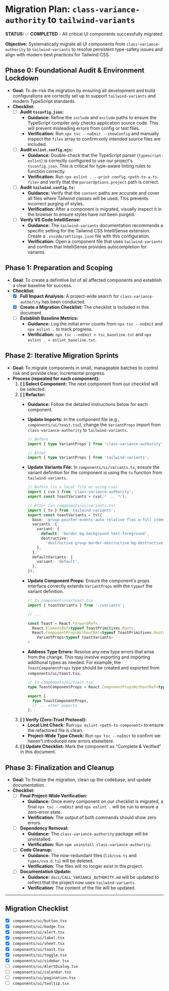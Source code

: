 # Migration Plan: `class-variance-authority` to `tailwind-variants`

**STATUS:** ✅ **COMPLETED** - All critical UI components successfully migrated

**Objective:** Systematically migrate all UI components from `class-variance-authority` to `tailwind-variants` to resolve persistent type-safety issues and align with modern best practices for Tailwind CSS.

## Phase 0: Foundational Audit & Environment Lockdown

*   **Goal:** To de-risk the migration by ensuring all development and build configurations are correctly set up to support `tailwind-variants` and modern TypeScript standards.
*   **Checklist:**
    *   [ ] **Audit `tsconfig.json`:**
        *   **Guidance:** Refine the `include` and `exclude` paths to ensure the TypeScript compiler *only* checks application source code. This will prevent misleading errors from config or test files.
        *   **Verification:** Run `npx tsc --noEmit --showConfig` and manually inspect the `files` array to confirm only intended source files are included.
    *   [ ] **Audit `eslint.config.mjs`:**
        *   **Guidance:** Double-check that the TypeScript parser (`typescript-eslint`) is correctly configured to use our project's `tsconfig.json`. This is critical for type-aware linting rules to function correctly.
        *   **Verification:** Run `npx eslint . --print-config <path-to-a-ts-file>` and verify that the `parserOptions.project` path is correct.
    *   [ ] **Audit `tailwind.config.ts`:**
        *   **Guidance:** Verify that the `content` paths are accurate and cover all files where Tailwind classes will be used. This prevents incorrect purging of styles.
        *   **Verification:** After a component is migrated, visually inspect it in the browser to ensure styles have not been purged.
    *   [ ] **Verify VS Code IntelliSense:**
        *   **Guidance:** The `tailwind-variants` documentation recommends a specific setting for the Tailwind CSS IntelliSense extension. Create a `.vscode/settings.json` file with this configuration.
        *   **Verification:** Open a component file that uses `tailwind-variants` and confirm that IntelliSense provides autocompletion for variants.

## Phase 1: Preparation and Scoping

*   **Goal:** To create a definitive list of all affected components and establish a clear baseline for success.
*   **Checklist:**
    *   [x] **Full Impact Analysis:** A project-wide search for `class-variance-authority` has been conducted.
    *   [x] **Create a Migration Checklist:** The checklist is included in this document.
    *   [ ] **Establish Baseline Metrics:**
        *   **Guidance:** Log the initial error counts from `npx tsc --noEmit` and `npx eslint .` to track progress.
        *   **Verification:** `npx tsc --noEmit > tsc_baseline.txt` and `npx eslint . > eslint_baseline.txt`.

## Phase 2: Iterative Migration Sprints

*   **Goal:** To migrate components in small, manageable batches to control risk and provide clear, incremental progress.
*   **Process (repeated for each component):**
    1.  **[ ] Select Component:** The next component from our checklist will be selected.
    2.  **[ ] Refactor:**
        *   **Guidance:** Follow the detailed instructions below for each component.
        *   **Update Imports:** In the component file (e.g., `components/ui/toast.tsx`), change the `VariantProps` import from `class-variance-authority` to `tailwind-variants`.

            ```typescript
            // Before
            import { type VariantProps } from 'class-variance-authority';

            // After
            import { type VariantProps } from 'tailwind-variants';
            ```

        *   **Update Variants File:** In `components/ui/variants.ts`, ensure the variant definition for the component is using the `tv` function from `tailwind-variants`.

            ```typescript
            // Before (in a local file or using cva)
            import { cva } from 'class-variance-authority';
            export const toastVariants = cva(/* ... */);

            // After (in components/ui/variants.ts)
            import { tv } from 'tailwind-variants';
            export const toastVariants = tv({
              base: 'group pointer-events-auto relative flex w-full items-center justify-between space-x-4 overflow-hidden rounded-md border p-6 pr-8 shadow-lg transition-all data-[swipe=cancel]:translate-x-0 data-[swipe=end]:translate-x-[var(--radix-toast-swipe-end-x)] data-[swipe=move]:translate-x-[var(--radix-toast-swipe-move-x)] data-[swipe=move]:transition-none data-[state=open]:animate-in data-[state=closed]:animate-out data-[swipe=end]:animate-out data-[state=closed]:fade-out-80 data-[state=closed]:slide-out-to-right-full data-[state=open]:slide-in-from-top-full data-[state=open]:sm:slide-in-from-bottom-full',
              variants: {
                variant: {
                  default: 'border bg-background text-foreground',
                  destructive:
                    'destructive group border-destructive bg-destructive text-destructive-foreground',
                },
              },
              defaultVariants: {
                variant: 'default',
              },
            });
            ```

        *   **Update Component Props:** Ensure the component's props interface correctly extends `VariantProps` with the `typeof` the variant definition.

            ```typescript
            // In components/ui/toast.tsx
            import { toastVariants } from './variants';

            // ...

            const Toast = React.forwardRef<
              React.ElementRef<typeof ToastPrimitives.Root>,
              React.ComponentPropsWithoutRef<typeof ToastPrimitives.Root> &
                VariantProps<typeof toastVariants>
            >
            ```

        *   **Address Type Errors:** Resolve any new type errors that arise from the change. This may involve exporting and importing additional types as needed. For example, the `ToastComponentProps` type should be created and exported from `components/ui/toast.tsx`.

            ```typescript
            // In components/ui/toast.tsx
            type ToastComponentProps = React.ComponentPropsWithoutRef<typeof Toast>;

            export {
              type ToastComponentProps,
              // ... other exports
            };
            ```
    3.  **[ ] Verify (Zero-Trust Protocol):**
        *   **Local Lint Check:** Run `npx eslint <path-to-component>` to ensure the refactored file is clean.
        *   **Project-Wide Type Check:** Run `npx tsc --noEmit` to confirm we haven't introduced new errors elsewhere.
    4.  **[ ] Update Checklist:** Mark the component as "Complete & Verified" in this document.

## Phase 3: Finalization and Cleanup

*   **Goal:** To finalize the migration, clean up the codebase, and update documentation.
*   **Checklist:**
    *   [ ] **Final Project-Wide Verification:**
        *   **Guidance:** Once every component on our checklist is migrated, a final `npx tsc --noEmit` and `npx eslint .` will be run to ensure a zero-error state.
        *   **Verification:** The output of both commands should show zero errors.
    *   [ ] **Dependency Removal:**
        *   **Guidance:** The `class-variance-authority` package will be uninstalled.
        *   **Verification:** Run `npm uninstall class-variance-authority`.
    *   [ ] **Code Cleanup:**
        *   **Guidance:** The now-redundant files (`lib/cva.ts` and `types/cva.d.ts`) will be deleted.
        *   **Verification:** The files will no longer exist in the project.
    *   [ ] **Documentation Update:**
        *   **Guidance:** `docs/CALL_VARIANCE_AUTHORITY.md` will be updated to reflect that the project now uses `tailwind-variants`.
        *   **Verification:** The content of the file will be updated.

---

## Migration Checklist

*   [x] `components/ui/button.tsx`
*   [x] `components/ui/badge.tsx`
*   [x] `components/ui/alert.tsx`
*   [x] `components/ui/label.tsx`
*   [x] `components/ui/sheet.tsx`
*   [x] `components/ui/toast.tsx`
*   [x] `components/ui/toggle.tsx`
*   [x] `components/ui/sidebar.tsx`
*   [ ] `components/ui/AlertDialog.tsx`
*   [ ] `components/ui/calendar.tsx`
*   [ ] `components/ui/pagination.tsx`
*   [ ] `components/ui/tooltip.tsx`
